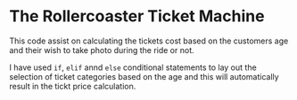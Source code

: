 # The Rollercoaster Ticket Machine

This code assist on calculating the tickets cost based on the customers age and their wish to take photo during the ride or not. 

I have used `if`, `elif` annd `else` conditional statements to lay out the selection of ticket categories based on the age and this will automatically result in the tickt price calculation. 